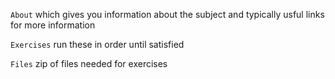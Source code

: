 `About` which gives you information about the subject and typically usful links for more information

`Exercises` run these in order until satisfied

`Files` zip of files needed for exercises
